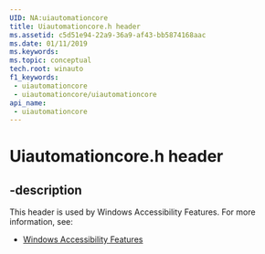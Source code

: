 ```yaml
---
UID: NA:uiautomationcore
title: Uiautomationcore.h header
ms.assetid: c5d51e94-22a9-36a9-af43-bb5874168aac
ms.date: 01/11/2019
ms.keywords: 
ms.topic: conceptual
tech.root: winauto
f1_keywords:
 - uiautomationcore
 - uiautomationcore/uiautomationcore
api_name:
 - uiautomationcore
---
```


# Uiautomationcore.h header


## -description

This header is used by Windows Accessibility Features. For more information, see:

- [Windows Accessibility Features](../_winauto/index.md)


